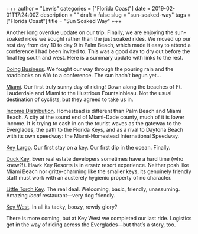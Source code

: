 +++
author = "Lewis"
categories = ["Florida Coast"]
date = 2019-02-01T17:24:00Z
description = ""
draft = false
slug = "sun-soaked-way"
tags = ["Florida Coast"]
title = "Sun Soaked Way"
+++


Another long overdue update on our trip. Finally, we are enjoying the sun-soaked rides we sought rather than the just soaked rides. We moved up our rest day from day 10 to day 9 in Palm Beach, which made it easy to attend a conference I had been invited to. This was a good day to dry out before the final leg south and west. Here is a summary update with links to the rest.

[Doing Business](/florida_coast/doing-business). We fought our way through the pouring rain and the roadblocks on A1A to a conference. The sun hadn’t begun yet...

[Miami](/florida_coast/miami-and-the-fabulous-fountainebl). Our first truly sunny day of riding! Down along the beaches of Ft. Lauderdale and Miami to the illustrious Fountainbleau. Not the usual destination of cyclists, but they agreed to take us in.

[Income Distribution](/florida_coast/homestead). Homestead is different than Palm Beach and Miami Beach. A city at the sound end of Miami-Dade county, much of it is lower income. It is trying to cash in on the tourist waves as the gateway to the Everglades, the path to the Florida Keys, and as a rival to Daytona Beach with its own speedway: the Miami-Homestead International Speedway.

[Key Largo](/florida_coast/key-largo). Our first stay on a key. Our first dip in the ocean. Finally.

[Duck Key](/florida_coast/duck-key). Even real estate developers sometimes have a hard time (who knew?!). Hawk Key Resorts is in ersatz resort experience. Neither posh like Miami Beach nor gritty-charming like the smaller keys, its genuinely friendly staff must work with an austerely hygienic property of no character.

[Little Torch Key](/florida_coast/little-torch-key). The real deal. Welcoming, basic, friendly, unassuming. Amazing _local_ restaurant—very dog friendly.

[Key West](/florida_coast/key-west-and-fini). In all its tacky, boozy, rowdy glory?

There is more coming, but at Key West we completed our last ride.  Logistics got in the way of riding across the Everglades—but that’s a story, too.

